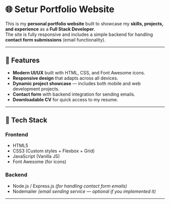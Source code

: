 # 🌐 Setur Portfolio Website

This is my **personal portfolio website** built to showcase my **skills, projects, and experience** as a **Full Stack Developer**.  
The site is fully responsive and includes a simple backend for handling **contact form submissions** (email functionality).

---

## 🚀 Features

- **Modern UI/UX** built with HTML, CSS, and Font Awesome icons.  
- **Responsive design** that adapts across all devices.  
- **Dynamic project showcase** — includes both mobile and web development projects.  
- **Contact form** with backend integration for sending emails.  
- **Downloadable CV** for quick access to my resume.  

---

## 🧠 Tech Stack

### Frontend
- HTML5  
- CSS3 (Custom styles + Flexbox + Grid)
- JavaScript (Vanilla JS)
- Font Awesome (for icons)

### Backend
- Node.js / Express.js *(for handling contact form emails)*  
- Nodemailer *(email sending service — optional if you implemented it)*

---



